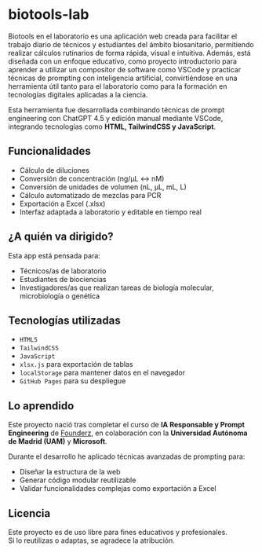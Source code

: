 # biotools-lab

Biotools en el laboratorio es una aplicación web creada para facilitar el trabajo diario de técnicos y estudiantes del ámbito biosanitario, permitiendo realizar cálculos rutinarios de forma rápida, visual e intuitiva. Además, está diseñada con un enfoque educativo, como proyecto introductorio para aprender a utilizar un compositor de software como VSCode y practicar técnicas de prompting con inteligencia artificial, convirtiéndose en una herramienta útil tanto para el laboratorio como para la formación en tecnologías digitales aplicadas a la ciencia.

Esta herramienta fue desarrollada combinando técnicas de prompt engineering con ChatGPT 4.5 y edición manual mediante VSCode, integrando tecnologías como **HTML, TailwindCSS y JavaScript**.  

## Funcionalidades

- Cálculo de diluciones
- Conversión de concentración (ng/µL ↔ nM)  
- Conversión de unidades de volumen (nL, µL, mL, L)  
- Cálculo automatizado de mezclas para PCR 
- Exportación a Excel (.xlsx)  
- Interfaz adaptada a laboratorio y editable en tiempo real

## ¿A quién va dirigido?
Esta app está pensada para:
- Técnicos/as de laboratorio
- Estudiantes de biociencias
- Investigadores/as que realizan tareas de biología molecular, microbiología o genética

## Tecnologías utilizadas
- `HTML5`
- `TailwindCSS`
- `JavaScript`
- `xlsx.js` para exportación de tablas
- `localStorage` para mantener datos en el navegador
- `GitHub Pages` para su despliegue

## Lo aprendido
Este proyecto nació tras completar el curso de **IA Responsable y Prompt Engineering** de [Founderz](https://founderz.com), en colaboración con la **Universidad Autónoma de Madrid (UAM)** y **Microsoft**.  

Durante el desarrollo he aplicado técnicas avanzadas de prompting para:
- Diseñar la estructura de la web
- Generar código modular reutilizable
- Validar funcionalidades complejas como exportación a Excel

## Licencia
Este proyecto es de uso libre para fines educativos y profesionales.  
Si lo reutilizas o adaptas, se agradece la atribución.


